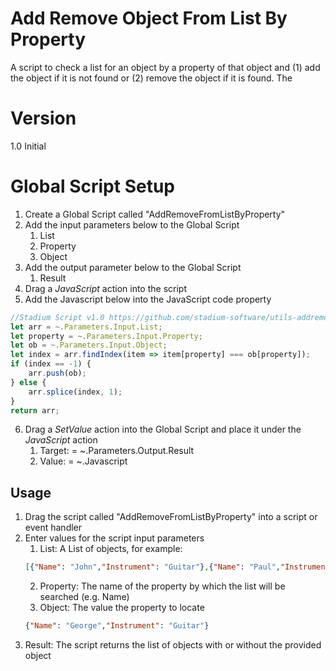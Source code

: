 # Add Remove Object From List By Property

A script to check a list for an object by a property of that object and (1) add the object if it is not found or (2) remove the object if it is found. The 

# Version 

1.0 Initial

# Global Script Setup
1. Create a Global Script called "AddRemoveFromListByProperty"
2. Add the input parameters below to the Global Script
   1. List
   2. Property
   3. Object
3. Add the output parameter below to the Global Script
   1. Result
4. Drag a *JavaScript* action into the script
5. Add the Javascript below into the JavaScript code property
```javascript
//Stadium Script v1.0 https://github.com/stadium-software/utils-addremove-from-objects-list-by-property
let arr = ~.Parameters.Input.List;
let property = ~.Parameters.Input.Property;
let ob = ~.Parameters.Input.Object;
let index = arr.findIndex(item => item[property] === ob[property]);
if (index == -1) {
    arr.push(ob);
} else {
    arr.splice(index, 1);
}
return arr;
```
6. Drag a *SetValue* action into the Global Script and place it under the *JavaScript* action
   1. Target: = ~.Parameters.Output.Result
   2. Value: = ~.Javascript

## Usage
1. Drag the script called "AddRemoveFromListByProperty" into a script or event handler
2. Enter values for the script input parameters
   1. List: A List of objects, for example:
   ```json
   [{"Name": "John","Instrument": "Guitar"},{"Name": "Paul","Instrument": "Bass"},{"Name": "Ringo","Instrument": "Drums"},{"Name": "George","Instrument": "Guitar"}]
   ```
   2. Property: The name of the property by which the list will be searched (e.g. Name)
   3. Object: The value the property to locate
   ```json
   {"Name": "George","Instrument": "Guitar"}
   ```
3. Result: The script returns the list of objects with or without the provided object